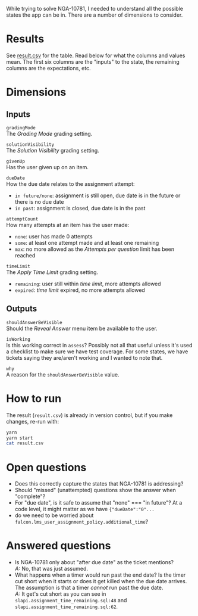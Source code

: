 While trying to solve NGA-10781, I needed to understand all the possible states
the app can be in. There are a number of dimensions to consider.

# Results
See [result.csv](./result.csv) for the table. Read below for what the columns
and values mean. The first six columns are the "inputs" to the state, the
remaining columns are the expectations, etc.

# Dimensions
## Inputs

`gradingMode`\
The *Grading Mode* grading setting.

`solutionVisibility`\
The *Solution Visibility* grading setting.

`givenUp`\
Has the user given up on an item.

`dueDate`\
How the due date relates to the assignment attempt:
- `in future/none`: assignment is still open, due date is in the future or
  there is no due date
- `in past`: assignment is closed, due date is in the past

`attemptCount`\
How many attempts at an item has the user made:
- `none`: user has made 0 attempts
- `some`: at least one attempt made and at least one remaining
- `max`: no more allowed as the *Attempts per question* limit has been reached

`timeLimit`\
The *Apply Time Limit* grading setting.
- `remaining`: user still within *time limit*, more attempts allowed
- `expired`: *time limit* expired, no more attempts allowed

## Outputs

`shouldAnswerBeVisible`\
Should the *Reveal Answer* menu item be available to the user.

`isWorking`\
Is this working correct in `assess`? Possibly not all that useful unless it's
used a checklist to make sure we have test coverage. For some states, we have
tickets saying they are/aren't working and I wanted to note that.

`why`\
A reason for the `shouldAnswerBeVisible` value.

# How to run
The result (`result.csv`) is already in version control, but if you make
changes, re-run with:

```bash
yarn
yarn start
cat result.csv
```

# Open questions
- Does this correctly capture the states that NGA-10781 is addressing?
- Should "missed" (unattempted) questions show the answer when "complete"?
- For "due date", is it safe to assume that "none" === "in future"? At a code
  level, it might matter as we have `{"dueDate":"0"...`
- do we need to be worried about `falcon.lms_user_assignment_policy.additional_time`?

# Answered questions
- Is NGA-10781 only about "after due date" as the ticket mentions?\
  *A:* No, that was just assumed.
- What happens when a timer would run past the end date? Is the timer cut short
  when it starts or does it get killed when the due date arrives. The
  assumption is that a timer *cannot* run past the due date.\
  *A:* It get's cut short as you can see in `slapi.assignment_time_remaining.sql:48`
  and `slapi.assignment_time_remaining.sql:62`.
